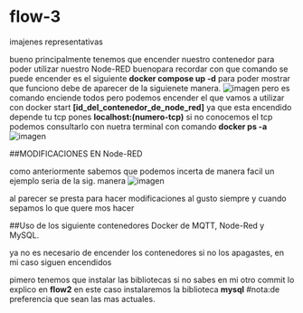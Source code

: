 # flow-3
imajenes representativas 

bueno principalmente tenemos que encender nuestro contenedor para poder utilizar nuestro Node-RED buenopara recordar con que comando se puede encender es el siguiente
**docker compose up -d**
para poder mostrar que funciono debe de aparecer de la siguienete manera.
![imagen](https://github.com/URIEL0ARTURO0DOMINGUEZ0VELAZQUEZ/flow-3/assets/136390705/3f0c1ece-d2c6-44b4-82fb-9126ff7038f2)
pero es comando enciende todos pero podemos encender el que vamos a utilizar con docker start **[id_del_contenedor_de_node_red]**
ya que esta encendido depende tu tcp pones **localhost:(numero-tcp)**
si no conocemos el tcp podemos consultarlo con nuetra terminal con comando **docker ps -a**
![imagen](https://github.com/URIEL0ARTURO0DOMINGUEZ0VELAZQUEZ/flow-3/assets/136390705/7fa3a708-ee3e-4eb2-b7cc-90a5d08d326e)

##MODIFICACIONES EN Node-RED

como anteriormente sabemos que podemos incerta de manera facil 
un ejemplo seria de la sig. manera 
![imagen](https://github.com/URIEL0ARTURO0DOMINGUEZ0VELAZQUEZ/flow-3/assets/136390705/28eccc40-e863-4757-8311-9450eea4493b)

al parecer se presta para hacer modificaciones al gusto siempre y cuando sepamos lo que quere mos hacer 

##Uso de  los siguiente contenedores Docker de MQTT, Node-Red y MySQL.

ya no es necesario de encender los contenedores si no los apagastes, en mi caso siguen encendidos

pimero tenemos que instalar las  bibliotecas si no sabes en  mi otro commit lo explico en **flow2**
en este caso instalaremos la biblioteca **mysql**
#nota:de preferencia que sean las mas actuales.
